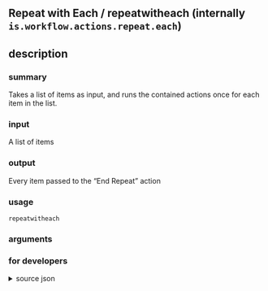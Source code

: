 
## Repeat with Each / repeatwitheach (internally `is.workflow.actions.repeat.each`)



## description
### summary
Takes a list of items as input, and runs the contained actions once for each item in the list.

### input
A list of items

### output
Every item passed to the “End Repeat” action

### usage
`repeatwitheach `

### arguments


### for developers

<details><summary>source json</summary>
<p>
```json
{
	"ActionClass": "WFForEachRepeatAction",
	"ActionKeywords": [
		"loop",
		"while",
		"for"
	],
	"Category": "Scripting",
	"Description": {
		"DescriptionInput": "A list of items",
		"DescriptionResult": "Every item passed to the “End Repeat” action",
		"DescriptionSummary": "Takes a list of items as input, and runs the contained actions once for each item in the list."
	},
	"IconName": "Scripting.png",
	"Input": {
		"Multiple": true,
		"Required": false,
		"Types": [
			"WFContentItem"
		]
	},
	"LastModifiedDate": "2015-05-12T07:00:00.000Z",
	"Name": "Repeat with Each",
	"Output": {
		"Multiple": true,
		"OutputName": "Repeat with Each",
		"Types": [
			"WFContentItem"
		]
	},
	"Subcategory": "Control Flow"
}
```
</p></details>
